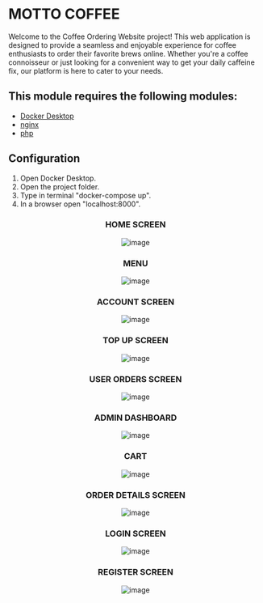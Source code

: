 # MOTTO COFFEE

Welcome to the Coffee Ordering Website project! 
This web application is designed to provide a seamless and enjoyable experience for coffee enthusiasts to order their favorite brews online. 
Whether you're a coffee connoisseur or just looking for a convenient way to get your daily caffeine fix, our platform is here to cater to your needs.


## This module requires the following modules:

- [Docker Desktop](https://www.docker.com/products/docker-desktop/)
- [nginx](https://nginx.org/en/download.html)
- [php](https://www.php.net/downloads.php)

## Configuration

1. Open Docker Desktop.
2. Open the project folder.
3. Type in terminal "docker-compose up".
4. In a browser open "localhost:8000".

<center>
  
### HOME SCREEN
![image](https://github.com/skavinho/wdpai/assets/64686380/ec77fcd5-b6d7-492c-ae08-78fcf5f6b3cb)

### MENU
![image](https://github.com/skavinho/wdpai/assets/64686380/286d993b-0287-4704-b6ce-79ac74df508d)
### ACCOUNT SCREEN
![image](https://github.com/skavinho/wdpai/assets/64686380/5caee10b-03f4-48e7-a6ee-2d8c0cd7f94a)
### TOP UP SCREEN
![image](https://github.com/skavinho/wdpai/assets/64686380/deab6f6b-6d69-4405-b391-e1471932a200)
### USER ORDERS SCREEN
![image](https://github.com/skavinho/wdpai/assets/64686380/6ae20ee8-0919-4cde-a3bc-80786b311363)
### ADMIN DASHBOARD
![image](https://github.com/skavinho/wdpai/assets/64686380/928b3b4f-881e-4188-a5c3-b76cc9d95360)
### CART
![image](https://github.com/skavinho/wdpai/assets/64686380/13c46dc4-3491-4c9a-a998-c6ad61e11437)
### ORDER DETAILS SCREEN
![image](https://github.com/skavinho/wdpai/assets/64686380/15069e56-66ad-4413-8179-e604be9b3471)
### LOGIN SCREEN
![image](https://github.com/skavinho/wdpai/assets/64686380/7d39ad01-d61a-466b-a8f5-718f1286fb33)
### REGISTER SCREEN
![image](https://github.com/skavinho/wdpai/assets/64686380/b3c988b5-ece7-48ff-92d0-6cc12a0da558)
</center>





